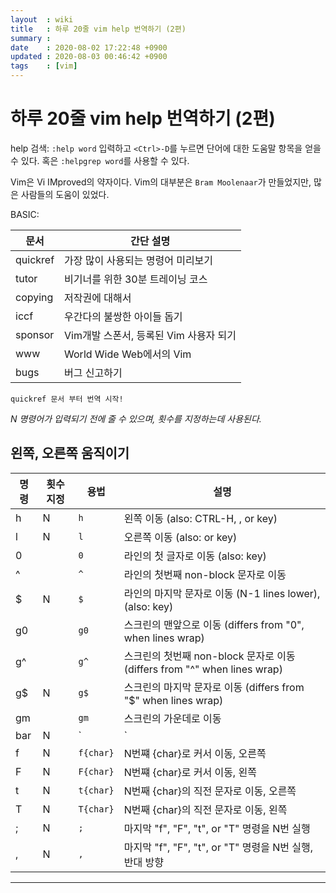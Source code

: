 ```yaml
---
layout  : wiki
title   : 하루 20줄 vim help 번역하기 (2편)
summary : 
date    : 2020-08-02 17:22:48 +0900
updated : 2020-08-03 00:46:42 +0900
tags    : [vim]
---
```


# 하루 20줄 vim help 번역하기 (2편)

help 검색: `:help word` 입력하고 `<Ctrl>-D`를 누르면 단어에 대한 도움말 항목을 얻을 수 있다.
혹은 `:helpgrep word`를 사용할 수 있다.

Vim은 Vi IMproved의 약자이다. Vim의 대부분은 `Bram Moolenaar`가 만들었지만, 많은 사람들의 도움이 있었다.

BASIC:

| 문서     | 간단 설명                              |
|----------|----------------------------------------|
| quickref | 가장 많이 사용되는 명령어 미리보기     |
| tutor    | 비기너를 위한 30분 트레이닝 코스       |
| copying  | 저작권에 대해서                        |
| iccf     | 우간다의 불쌍한 아이들 돕기            |
| sponsor  | Vim개발 스폰서, 등록된 Vim 사용자 되기 |
| www      | World Wide Web에서의 Vim               |
| bugs     | 버그 신고하기                          |

`quickref 문서 부터 번역 시작!`

*N 명령어가 입력되기 전에 줄 수 있으며, 횟수를 지정하는데 사용된다.*

## 왼쪽, 오른쪽 움직이기

| 명령 | 횟수 지정 | 용법      | 설명                                                                     |
|------|-----------|-----------|--------------------------------------------------------------------------|
| h    | N         | `h`       | 왼쪽 이동 (also: CTRL-H, <BS>, or <Left> key)                            |
| l    | N         | `l`       | 오른쪽 이동 (also: <Space> or <Right> key)                               |
| 0    |           | `0`       | 라인의 첫 글자로 이동 (also: <Home> key)                                 |
| ^    |           | `^`       | 라인의 첫번째 non-block 문자로 이동                                      |
| $    | N         | `$`       | 라인의 마지막 문자로 이동 (N-1 lines lower), (also: <End> key)           |
| g0   |           | `g0`      | 스크린의 맨앞으로 이동 (differs from "0", when lines wrap)               |
| g^   |           | `g^`      | 스크린의 첫번째 non-block 문자로 이동 (differs from "^" when lines wrap) |
| g$   | N         | `g$`      | 스크린의 마지막 문자로 이동 (differs from "$" when lines wrap)           |
| gm   |           | `gm`      | 스크린의 가운데로 이동                                                   |
| bar  | N         | `|`       | N번째 행으로 이동 (default: 1)                                           |
| f    | N         | `f{char}` | N번쨰 {char}로 커서 이동, 오른쪽                                         |
| F    | N         | `F{char}` | N번쨰 {char}로 커서 이동, 왼쪽                                           |
| t    | N         | `t{char}` | N번째 {char}의 직전 문자로 이동, 오른쪽                                  |
| T    | N         | `T{char}` | N번째 {char}의 직전 문자로 이동, 왼쪽                                    |
| ;    | N         | `;`       | 마지막 "f", "F", "t", or "T"  명령을 N번 실행                            |
| ,    | N         | `,`       | 마지막 "f", "F", "t", or "T"  명령을 N번 실행, 반대 방향                 |

------------------------------------------------------------------------------
